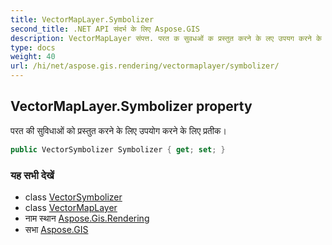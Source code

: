 ```yaml
---
title: VectorMapLayer.Symbolizer
second_title: .NET API संदर्भ के लिए Aspose.GIS
description: VectorMapLayer संपत्त. परत क सुवधओं क प्रस्तुत करने के लए उपयग करने के लए प्रतक
type: docs
weight: 40
url: /hi/net/aspose.gis.rendering/vectormaplayer/symbolizer/
---
```

## VectorMapLayer.Symbolizer property

परत की सुविधाओं को प्रस्तुत करने के लिए उपयोग करने के लिए प्रतीक।

```csharp
public VectorSymbolizer Symbolizer { get; set; }
```

### यह सभी देखें

* class [VectorSymbolizer](../../../aspose.gis.rendering.symbolizers/vectorsymbolizer/)
* class [VectorMapLayer](../)
* नाम स्थान [Aspose.Gis.Rendering](../../vectormaplayer/)
* सभा [Aspose.GIS](../../../)


